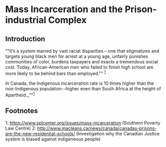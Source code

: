 # Mass Incarceration and the Prison-industrial Complex


## Introduction

""It’s a system marred by vast racial disparities – one that stigmatizes and targets young black men for arrest at a young age, unfairly punishes communities of color, burdens taxpayers and exacts a tremendous social cost. Today, African-American men who failed to finish high school are more likely to be behind bars than employed."" <sup>[1](#myfootnote2)</sup>

_In_ Canada, the Indigenous incarceration rate is 10 times higher than the non-Indigenous population--higher even than South Africa at the height of Apartheid._""<sup>[1](#myfootnote1)</sup>
 

## Footnotes

<a name="myfootnote1">1</a>: https://www.splcenter.org/issues/mass-incarceration (Southern Poverty Law Centre) 
<a name="myfootnote2">2</a>: http://www.macleans.ca/news/canada/canadas-prisons-are-the-new-residential-schools/ (Investigation why the Canadian Justice system is biased against indigeneous people) 
